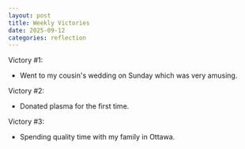 ```yaml
---
layout: post
title: Weekly Victories
date: 2025-09-12
categories: reflection
---
```


Victory #1:

- Went to my cousin's wedding on Sunday which was very amusing.

Victory #2:

- Donated plasma for the first time.

Victory #3:

- Spending quality time with my family in Ottawa.

